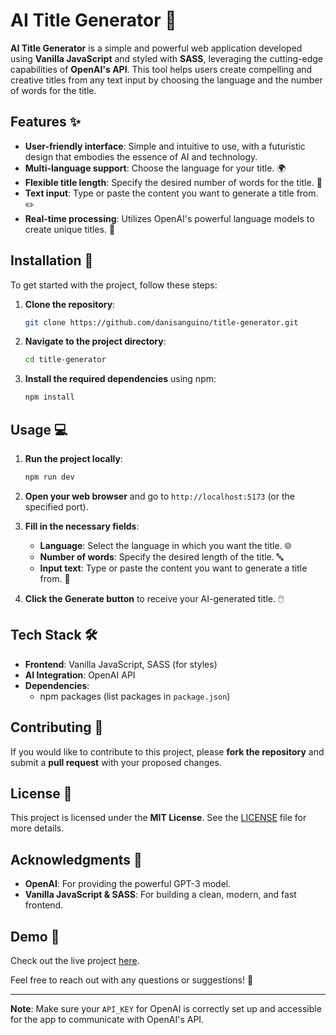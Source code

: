 # AI Title Generator 🚀

**AI Title Generator** is a simple and powerful web application developed using **Vanilla JavaScript** and styled with **SASS**, leveraging the cutting-edge capabilities of **OpenAI's API**. This tool helps users create compelling and creative titles from any text input by choosing the language and the number of words for the title.

## Features ✨

- **User-friendly interface**: Simple and intuitive to use, with a futuristic design that embodies the essence of AI and technology.
- **Multi-language support**: Choose the language for your title. 🌍
- **Flexible title length**: Specify the desired number of words for the title. 🔢
- **Text input**: Type or paste the content you want to generate a title from. ✏️
- **Real-time processing**: Utilizes OpenAI's powerful language models to create unique titles. 🤖

## Installation 🔧

To get started with the project, follow these steps:

1. **Clone the repository**:
    ```bash
    git clone https://github.com/danisanguino/title-generator.git
    ```

2. **Navigate to the project directory**:
    ```bash
    cd title-generator
    ```

3. **Install the required dependencies** using npm:
    ```bash
    npm install
    ```

## Usage 💻

1. **Run the project locally**:
    ```bash
    npm run dev
    ```

2. **Open your web browser** and go to `http://localhost:5173` (or the specified port).

3. **Fill in the necessary fields**:
    - **Language**: Select the language in which you want the title. 🌐
    - **Number of words**: Specify the desired length of the title. 🔤
    - **Input text**: Type or paste the content you want to generate a title from. 📄

4. **Click the Generate button** to receive your AI-generated title. 🖱️

## Tech Stack 🛠️

- **Frontend**: Vanilla JavaScript, SASS (for styles)
- **AI Integration**: OpenAI API
- **Dependencies**:
    - npm packages (list packages in `package.json`)

## Contributing 🤝

If you would like to contribute to this project, please **fork the repository** and submit a **pull request** with your proposed changes.

## License 📜

This project is licensed under the **MIT License**. See the [LICENSE](./LICENSE) file for more details.

## Acknowledgments 🙏

- **OpenAI**: For providing the powerful GPT-3 model.
- **Vanilla JavaScript & SASS**: For building a clean, modern, and fast frontend.

## Demo 🌟

Check out the live project [here](https://ai-title-generator-sang.netlify.app/).

Feel free to reach out with any questions or suggestions! 💬

---

**Note**: Make sure your `API_KEY` for OpenAI is correctly set up and accessible for the app to communicate with OpenAI's API.
